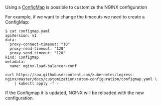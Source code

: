 
Using a [ConfigMap](https://kubernetes.io/docs/user-guide/configmap/) is possible to customize the NGINX configuration

For example, if we want to change the timeouts we need to create a ConfigMap:

```
$ cat configmap.yaml
apiVersion: v1
data:
  proxy-connect-timeout: "10"
  proxy-read-timeout: "120"
  proxy-send-timeout: "120"
kind: ConfigMap
metadata:
  name: nginx-load-balancer-conf
```

```
curl https://raw.githubusercontent.com/kubernetes/ingress-nginx/master/docs/customization/cutom-configuration/configmap.yaml \
    | kubectl apply -f -
```

If the Configmap it is updated, NGINX will be reloaded with the new configuration.
